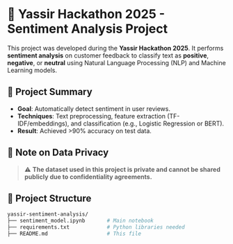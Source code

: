 # 💬 Yassir Hackathon 2025 - Sentiment Analysis Project

This project was developed during the **Yassir Hackathon 2025**. It performs **sentiment analysis** on customer feedback to classify text as **positive**, **negative**, or **neutral** using Natural Language Processing (NLP) and Machine Learning models.

## 🚀 Project Summary

- **Goal**: Automatically detect sentiment in user reviews.
- **Techniques**: Text preprocessing, feature extraction (TF-IDF/embeddings), and classification (e.g., Logistic Regression or BERT).
- **Result**: Achieved >90% accuracy on test data.

## 🔐 Note on Data Privacy

> ⚠️ **The dataset used in this project is private and cannot be shared publicly due to confidentiality agreements.**  

## 📂 Project Structure

```bash
yassir-sentiment-analysis/
├── sentiment_model.ipynb       # Main notebook
├── requirements.txt            # Python libraries needed
├── README.md                   # This file
